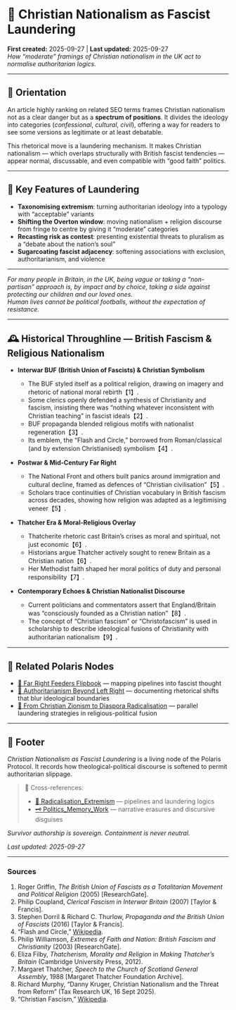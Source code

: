 # 🪬 Christian Nationalism as Fascist Laundering  
**First created:** 2025-09-27 | **Last updated:** 2025-09-27  
*How “moderate” framings of Christian nationalism in the UK act to normalise authoritarian logics.*

---

## 🧭 Orientation  

An article highly ranking on related SEO terms frames Christian nationalism not as a clear danger but as a **spectrum of positions**. It divides the ideology into categories (*confessional*, *cultural*, *civil*), offering a way for readers to see some versions as legitimate or at least debatable.  

This rhetorical move is a laundering mechanism. It makes Christian nationalism — which overlaps structurally with British fascist tendencies — appear normal, discussable, and even compatible with “good faith” politics.  

---

## 🧩 Key Features of Laundering  

- **Taxonomising extremism**: turning authoritarian ideology into a typology with “acceptable” variants  
- **Shifting the Overton window**: moving nationalism + religion discourse from fringe to centre by giving it “moderate” categories  
- **Recasting risk as contest**: presenting existential threats to pluralism as a “debate about the nation’s soul”  
- **Sugarcoating fascist adjacency**: softening associations with exclusion, authoritarianism, and violence  

---

*For many people in Britain, in the UK, being vague or taking a “non-partisan” approach is, by impact and by choice, taking a side against protecting our children and our loved ones.*  
*Human lives cannot be political footballs, without the expectation of resistance.*  

---

## 🕰 Historical Throughline — British Fascism & Religious Nationalism  

- **Interwar BUF (British Union of Fascists) & Christian Symbolism**  
  - The BUF styled itself as a political religion, drawing on imagery and rhetoric of national moral rebirth【1】.  
  - Some clerics openly defended a synthesis of Christianity and fascism, insisting there was “nothing whatever inconsistent with Christian teaching” in fascist ideals【2】.  
  - BUF propaganda blended religious motifs with nationalist regeneration【3】.  
  - Its emblem, the “Flash and Circle,” borrowed from Roman/classical (and by extension Christianised) symbolism【4】.  

- **Postwar & Mid-Century Far Right**  
  - The National Front and others built panics around immigration and cultural decline, framed as defences of “Christian civilisation”【5】.  
  - Scholars trace continuities of Christian vocabulary in British fascism across decades, showing how religion was adapted as a legitimising veneer【5】.  

- **Thatcher Era & Moral-Religious Overlay**  
  - Thatcherite rhetoric cast Britain’s crises as moral and spiritual, not just economic【6】.  
  - Historians argue Thatcher actively sought to renew Britain as a Christian nation【6】.  
  - Her Methodist faith shaped her moral politics of duty and personal responsibility【7】.  

- **Contemporary Echoes & Christian Nationalist Discourse**  
  - Current politicians and commentators assert that England/Britain was “consciously founded as a Christian nation”【8】.  
  - The concept of “Christian fascism” or “Christofascism” is used in scholarship to describe ideological fusions of Christianity with authoritarian nationalism【9】.  

---

## 📡 Related Polaris Nodes  

- [🪬 Far Right Feeders Flipbook](../Disruption_Kit/Big_Picture_Protocols/🪬_Radicalisation_Extremism/🧠_far_right_feeders_flipbook.md) — mapping pipelines into fascist thought  
- [🪬 Authoritarianism Beyond Left Right](../Disruption_Kit/Big_Picture_Protocols/🪬_Radicalisation_Extremism/🪬_authoritarianism_beyond_left_right.md) — documenting rhetorical shifts that blur ideological boundaries  
- [🪬 From Christian Zionism to Diaspora Radicalisation](../Disruption_Kit/Big_Picture_Protocols/🪬_Radicalisation_Extremism/🪬_from_christian_zionism_to_diaspora_radicalisation.md) — parallel laundering strategies in religious-political fusion  

---

## 🏮 Footer  

*Christian Nationalism as Fascist Laundering* is a living node of the Polaris Protocol. It records how theological-political discourse is softened to permit authoritarian slippage.  

> 📡 Cross-references:  
> - [🪬 Radicalisation_Extremism](../Disruption_Kit/Big_Picture_Protocols/🪬_Radicalisation_Extremism/) — pipelines and laundering logics  
> - [🗝️ Politics_Memory_Work](../Disruption_Kit/Big_Picture_Protocols/🗝️_Politics_Memory_Work/) — narrative erasures and discursive disguises  

*Survivor authorship is sovereign. Containment is never neutral.*  

_Last updated: 2025-09-27_

---

### Sources  

1. Roger Griffin, *The British Union of Fascists as a Totalitarian Movement and Political Religion* (2005) [ResearchGate].  
2. Philip Coupland, *Clerical Fascism in Interwar Britain* (2007) [Taylor & Francis].  
3. Stephen Dorril & Richard C. Thurlow, *Propaganda and the British Union of Fascists* (2016) [Taylor & Francis].  
4. “Flash and Circle,” [Wikipedia](https://en.wikipedia.org/wiki/Flash_and_circle).  
5. Philip Williamson, *Extremes of Faith and Nation: British Fascism and Christianity* (2003) [ResearchGate].  
6. Eliza Filby, *Thatcherism, Morality and Religion* in *Making Thatcher’s Britain* (Cambridge University Press, 2012).  
7. Margaret Thatcher, *Speech to the Church of Scotland General Assembly*, 1988 [Margaret Thatcher Foundation Archive].  
8. Richard Murphy, “Danny Kruger, Christian Nationalism and the Threat from Reform” (Tax Research UK, 16 Sept 2025).  
9. “Christian Fascism,” [Wikipedia](https://en.wikipedia.org/wiki/Christian_fascism).  
